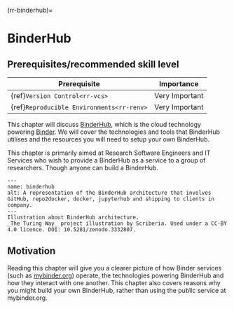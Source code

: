 (rr-binderhub)=
# BinderHub

## Prerequisites/recommended skill level

| Prerequisite                                    | Importance     |
| ----------------------------------------------- | -------------- |
| {ref}`Version Control<rr-vcs>`            | Very Important |
| {ref}`Reproducible Environments<rr-renv>` | Very Important |

This chapter will discuss [BinderHub](https://binderhub.readthedocs.io/en/latest/index.html), which is the cloud technology powering [Binder](https://mybinder.readthedocs.io/en/latest/). We will cover the technologies and tools that BinderHub utilises and the resources you will need to setup your own BinderHub.

This chapter is primarily aimed at Research Software Engineers and IT Services who wish to provide a BinderHub as a service to a group of researchers. Though anyone can build a BinderHub.

```{figure} ../figures/binderhub.jpg
---
name: binderhub
alt: A representation of the BinderHub architecture that involves GitHub, repo2docker, docker, jupyterhub and shipping to clients in company.
---
Illustration about BinderHub architecture.
_The Turing Way_ project illustration by Scriberia. Used under a CC-BY 4.0 licence. DOI: 10.5281/zenodo.3332807.
```

## Motivation

Reading this chapter will give you a clearer picture of how Binder services (such as [mybinder.org](https://mybinder.org)) operate, the technologies powering BinderHub and how they interact with one another. This chapter also covers reasons why you might build your own BinderHub, rather than using the public service at mybinder.org.
